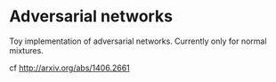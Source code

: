 # Adversarial networks

Toy implementation of adversarial networks. Currently only for normal mixtures.

cf http://arxiv.org/abs/1406.2661
